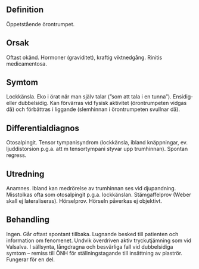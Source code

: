 ## Definition

Öppetstående örontrumpet.

## Orsak

Oftast okänd. Hormoner (graviditet), kraftig viktnedgång. Rinitis medicamentosa.

## Symtom

Lockkänsla. Eko i örat när man själv talar (”som att tala i en tunna”). Ensidig- eller dubbelsidig. Kan förvärras vid fysisk aktivitet (örontrumpeten vidgas då) och förbättras i liggande (slemhinnan i örontrumpeten svullnar då).

## Differentialdiagnos

Otosalpingit. Tensor tympanisyndrom (lockkänsla, ibland knäppningar, ev. ljuddistorsion p.g.a. att m tensortympani styvar upp trumhinnan). Spontan regress.

## Utredning

Anamnes. Ibland kan medrörelse av trumhinnan ses vid djupandning. Misstolkas ofta som otosalpingit p.g.a. lockkänslan. Stämgaffelprov (Weber skall ej lateraliseras). Hörselprov. Hörseln påverkas ej objektivt.

## Behandling

Ingen. Går oftast spontant tillbaka. Lugnande besked till patienten och information om fenomenet. Undvik överdriven aktiv tryckutjämning som vid Valsalva.
I sällsynta, långdragna och besvärliga fall vid dubbelsidiga symtom – remiss till ÖNH för ställningstagande till insättning av plaströr. Fungerar för en del.

